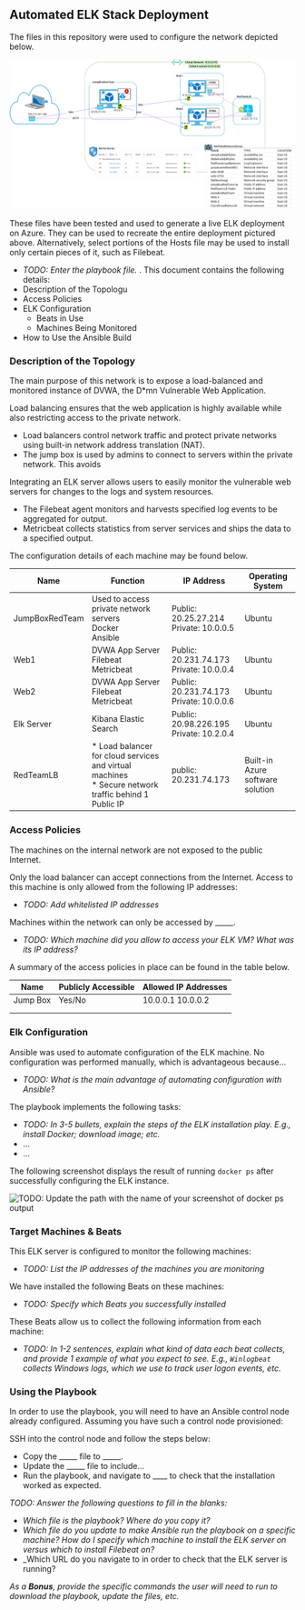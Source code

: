 ## Automated ELK Stack Deployment

The files in this repository were used to configure the network depicted below.

![alt text](https://github.com/tracylynnlangford/OSU-Cybersecurity-Bootcamp-Project-1/blob/116668774516c3de41511eeb95400aeedf10885d/diagrams/TracyLangfordWeek12_Homework.drawio.png "Logo Title Text 1")


These files have been tested and used to generate a live ELK deployment on Azure. They can be used to recreate the entire deployment pictured above. Alternatively, select portions of the Hosts file may be used to install only certain pieces of it, such as Filebeat.

  - _TODO: Enter the playbook file._
.
This document contains the following details:
- Description of the Topologu
- Access Policies
- ELK Configuration
  - Beats in Use
  - Machines Being Monitored
- How to Use the Ansible Build


### Description of the Topology

The main purpose of this network is to expose a load-balanced and monitored instance of DVWA, the D*mn Vulnerable Web Application.

Load balancing ensures that the web application is highly available while also restricting access to the private network.
- Load balancers control network traffic and protect private networks using built-in network address translation (NAT). 
- The jump box is used by admins to connect to servers within the private network.  This avoids 

Integrating an ELK server allows users to easily monitor the vulnerable web servers for changes to the logs and system resources.
- The Filebeat agent monitors and harvests specified log events to be aggregated for output.
- Metricbeat collects statistics from server services and ships the data to a specified output.

The configuration details of each machine may be found below.


| Name           | Function                                                                                                      | IP Address                                 | Operating System                    |
|----------------|---------------------------------------------------------------------------------------------------------------|--------------------------------------------|-------------------------------------|
| JumpBoxRedTeam | Used to access private network servers <br>Docker<br>Ansible                                                  | Public: 20.25.27.214<br>Private: 10.0.0.5  | Ubuntu                              |
| Web1           | DVWA App Server<br>Filebeat<br>Metricbeat                                                                     | Public: 20.231.74.173<br>Private: 10.0.0.4 | Ubuntu                              |
| Web2           | DVWA App Server<br>Filebeat<br>Metricbeat                                                                     | Public: 20.231.74.173<br>Private: 10.0.0.6 | Ubuntu                              |
| Elk Server     | Kibana Elastic Search                                                                                         | Public: 20.98.226.195<br>Private: 10.2.0.4 | Ubuntu                              |
| RedTeamLB      | * Load balancer for cloud services <br>  and virtual machines<br>* Secure network traffic behind 1 Public IP  | public: 20.231.74.173                      | Built-in Azure<br>software solution |

### Access Policies

The machines on the internal network are not exposed to the public Internet. 

Only the load balancer can accept connections from the Internet. Access to this machine is only allowed from the following IP addresses:
- _TODO: Add whitelisted IP addresses_

Machines within the network can only be accessed by _____.
- _TODO: Which machine did you allow to access your ELK VM? What was its IP address?_

A summary of the access policies in place can be found in the table below.

| Name     | Publicly Accessible | Allowed IP Addresses |
|----------|---------------------|----------------------|
| Jump Box | Yes/No              | 10.0.0.1 10.0.0.2    |
|          |                     |                      |
|          |                     |                      |

### Elk Configuration

Ansible was used to automate configuration of the ELK machine. No configuration was performed manually, which is advantageous because...
- _TODO: What is the main advantage of automating configuration with Ansible?_

The playbook implements the following tasks:
- _TODO: In 3-5 bullets, explain the steps of the ELK installation play. E.g., install Docker; download image; etc._
- ...
- ...

The following screenshot displays the result of running `docker ps` after successfully configuring the ELK instance.

![TODO: Update the path with the name of your screenshot of docker ps output](Images/docker_ps_output.png)

### Target Machines & Beats
This ELK server is configured to monitor the following machines:
- _TODO: List the IP addresses of the machines you are monitoring_

We have installed the following Beats on these machines:
- _TODO: Specify which Beats you successfully installed_

These Beats allow us to collect the following information from each machine:
- _TODO: In 1-2 sentences, explain what kind of data each beat collects, and provide 1 example of what you expect to see. E.g., `Winlogbeat` collects Windows logs, which we use to track user logon events, etc._

### Using the Playbook
In order to use the playbook, you will need to have an Ansible control node already configured. Assuming you have such a control node provisioned: 

SSH into the control node and follow the steps below:
- Copy the _____ file to _____.
- Update the _____ file to include...
- Run the playbook, and navigate to ____ to check that the installation worked as expected.

_TODO: Answer the following questions to fill in the blanks:_
- _Which file is the playbook? Where do you copy it?_
- _Which file do you update to make Ansible run the playbook on a specific machine? How do I specify which machine to install the ELK server on versus which to install Filebeat on?_
- _Which URL do you navigate to in order to check that the ELK server is running?

_As a **Bonus**, provide the specific commands the user will need to run to download the playbook, update the files, etc._
